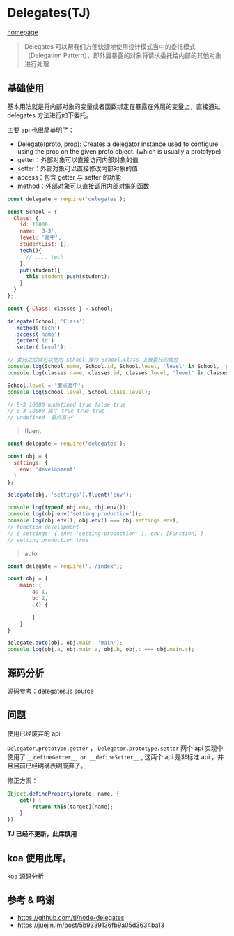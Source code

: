 # Delegates(TJ)

[homepage](https://github.com/tj/node-delegates)

> Delegates 可以帮我们方便快捷地使用设计模式当中的委托模式（Delegation Pattern），即外层暴露的对象将请求委托给内部的其他对象进行处理.


## 基础使用

基本用法就是将内部对象的变量或者函数绑定在暴露在外层的变量上，直接通过 delegates 方法进行如下委托。

主要 api 也很简单明了：

- Delegate(proto, prop):
Creates a delegator instance used to configure using the prop on the given proto object. (which is usually a prototype)
- getter：外部对象可以直接访问内部对象的值
- setter：外部对象可以直接修改内部对象的值
- access：包含 getter 与 setter 的功能
- method：外部对象可以直接调用内部对象的函数

```js
const delegate = require('delegates');

const School = {
  Class: {
    id: 10000,
    name: 'B-3',
    level: '高中',
    studentList: [],
    tech(){
      // .... tech
    },
    put(student){
      this.student.push(student);
    }
  }
};

const { Class: classes } = School;

delegate(School, 'Class')
  .method('tech')
  .access('name')
  .getter('id')
  .setter('level');

// 委托之后就可以使用 School 操作 School.Class 上被委托的属性
console.log(School.name, School.id, School.level, 'level' in School, 'put' in School, 'tech' in School);
console.log(classes.name, classes.id, classes.level, 'level' in classes, 'put' in classes, 'tech' in classes);

School.level = '重点高中';
console.log(School.level, School.Class.level);

// B-3 10000 undefined true false true
// B-3 10000 高中 true true true
// undefined '重点高中'
```

> fluent
```js
const delegate = require('delegates');

const obj = {
  settings: {
    env: 'development'
  }
};

delegate(obj, 'settings').fluent('env');

console.log(typeof obj.env, obj.env());
console.log(obj.env('setting production'));
console.log(obj.env(), obj.env() === obj.settings.env);
// function development
// { settings: { env: 'setting production' }, env: [Function] }
// setting production true
```

> auto
```js
const delegate = require('../index');

const obj = {
    main: {
        a: 1,
        b: 2,
        c() {

        }
    }
}

delegate.auto(obj, obj.main, 'main');
console.log(obj.a, obj.main.a, obj.b, obj.c === obj.main.c);
```


## 源码分析

源码参考：[delegates.js source](./index.js)


## 问题

使用已经废弃的 api

`Delegator.prototype.getter` ， `Delegator.prototype.setter` 两个 api 实现中使用了 `__defineGetter__ or __defineSetter__` , 这两个 api 是非标准 api ，并且目前已经明确表明废弃了。

修正方案：

```js
Object.defineProperty(proto, name, {
    get() {
        return this[target][name];
    }
});
```

__TJ 已经不更新，此库慎用__

## koa 使用此库。

[koa 源码分析](../koa2/readme.md)

## 参考 & 鸣谢

- https://github.com/tj/node-delegates
- https://juejin.im/post/5b9339136fb9a05d3634ba13
